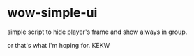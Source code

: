 # wow-simple-ui
simple script to hide player's frame and show always in group.

or that's what I'm hoping for. KEKW